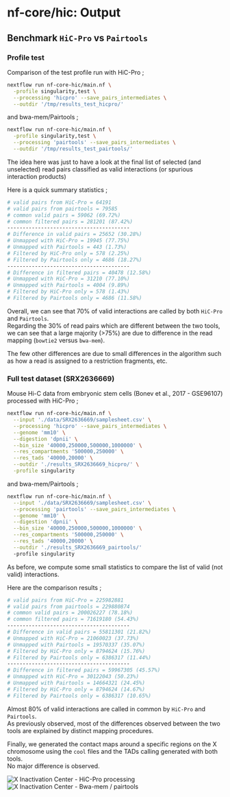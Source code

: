 # nf-core/hic: Output

## Benchmark `HiC-Pro` vs `Pairtools`

### Profile test

Comparison of the test profile run with HiC-Pro ;

```bash
nextflow run nf-core-hic/main.nf \
  -profile singularity,test \
  --processing 'hicpro' --save_pairs_intermediates \
  --outdir '/tmp/results_test_hicpro/'
```

and bwa-mem/Pairtools ;

```bash
nextflow run nf-core-hic/main.nf \
  -profile singularity,test \
  --processing 'pairtools' --save_pairs_intermediates \
  --outdir '/tmp/results_test_pairtools/'
```

The idea here was just to have a look at the final list of selected (and unselected) 
read pairs classified as valid interactions (or spurious interaction products)

Here is a quick summary statistics ;

```bash
# valid pairs from HiC-Pro = 64191
# valid pairs from pairtools = 79585
# common valid pairs = 59062 (69.72%)
# common filtered pairs = 281201 (87.42%)
----------------------------------------
# Difference in valid pairs = 25652 (30.28%)
# Unmapped with HiC-Pro = 19945 (77.75%)
# Unmapped with Pairtools = 443 (1.73%)
# Filtered by HiC-Pro only = 578 (2.25%)
# Filtered by Pairtools only = 4686 (18.27%)
----------------------------------------
# Difference in filtered pairs = 40478 (12.58%)
# Unmapped with HiC-Pro = 31210 (77.10%)
# Unmapped with Pairtools = 4004 (9.89%)
# Filtered by HiC-Pro only = 578 (1.43%)
# Filtered by Pairtools only = 4686 (11.58%)
```

Overall, we can see that 70% of valid interactions are called by both `HiC-Pro` and `Pairtools`.  
Regarding the 30% of read pairs which are different between the two tools, we can see that a large
majority (>75%) are due to difference in the read mapping (`bowtie2` versus `bwa-mem`).  

The few other differences are due to small differences in the algorithm such as how a read is assigned
to a restriction fragments, etc.

### Full test dataset (SRX2636669)

Mouse Hi-C data from embryonic stem cells (Bonev et al., 2017 - GSE96107) processed with HiC-Pro ;

```bash
nextflow run nf-core-hic/main.nf \
  --input './data/SRX2636669/samplesheet.csv' \
  --processing 'hicpro' --save_pairs_intermediates \
  --genome 'mm10' \
  --digestion 'dpnii' \
  --bin_size '40000,250000,500000,1000000' \
  --res_compartments '500000,250000' \
  --res_tads '40000,20000' \
  --outdir './results_SRX2636669_hicpro/' \
  -profile singularity 
```

and bwa-mem/Pairtools ;

```bash
nextflow run nf-core-hic/main.nf \
  --input './data/SRX2636669/samplesheet.csv' \
  --processing 'pairtools' --save_pairs_intermediates \
  --genome 'mm10' \
  --digestion 'dpnii' \
  --bin_size '40000,250000,500000,1000000' \
  --res_compartments '500000,250000' \
  --res_tads '40000,20000' \
  --outdir './results_SRX2636669_pairtools/'
  -profile singularity
```

As before, we compute some small statistics to compare the list of valid (not valid) interactions.

Here are the comparison results ;

```bash
# valid pairs from HiC-Pro = 225982881
# valid pairs from pairtools = 229880874
# common valid pairs = 200026227 (78.18%)
# common filtered pairs = 71619180 (54.43%)
----------------------------------------
# Difference in valid pairs = 55811301 (21.82%)
# Unmapped with HiC-Pro = 21060023 (37.73%)
# Unmapped with Pairtools = 19570337 (35.07%)
# Filtered by HiC-Pro only = 8794624 (15.76%)
# Filtered by Pairtools only = 6386317 (11.44%)
----------------------------------------
# Difference in filtered pairs = 59967305 (45.57%)
# Unmapped with HiC-Pro = 30122043 (50.23%)
# Unmapped with Pairtools = 14664321 (24.45%)
# Filtered by HiC-Pro only = 8794624 (14.67%)
# Filtered by Pairtools only = 6386317 (10.65%)
```

Almost 80% of valid interactions are called in common by `HiC-Pro` and `Pairtools`.  
As previously observed, most of the differences observed between the two tools are
explained by distinct mapping procedures.


Finally, we generated the contact maps around a specific regions on the X chromosome
using the `cool` files and the TADs calling generated with both tools.  
No major difference is observed.

![X Inactivation Center - HiC-Pro processing](./image/SRX2636669_hicpro_pygentracks.png)
![X Inactivation Center - Bwa-mem / pairtools](./image/SRX2636669_pairtools_pygentracks.png)





